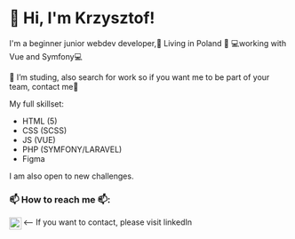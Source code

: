 # 👋 Hi, I'm Krzysztof! 
I'm a beginner junior webdev developer,🏡 Living in Poland 🏡 💻working with Vue and Symfony💻

🌱 I’m studing, also search for work so if you want me to be part of your team, contact me🌱

My full skillset:
- HTML (5)
- CSS (SCSS)
- JS (VUE)
- PHP (SYMFONY/LARAVEL)
- Figma


 I am also open to new challenges.

### 📫 How to reach me 📫:
<-- If you want to contact, please visit linkedIn
[<img align="left" alt="Krzysztof Pawlak LinkedIn" width="22px" src="https://cdn.jsdelivr.net/npm/simple-icons@v3/icons/linkedin.svg" />][linkedin]

[linkedin]: https://www.linkedin.com/in/krzysztofpawlak/

